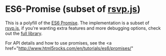 # ES6-Promise (subset of [rsvp.js](https://github.com/tildeio/rsvp.js))

This is a polyfill of the [ES6 Promise](http://people.mozilla.org/~jorendorff/es6-draft.html#sec-promise-constructor). The implementation is a subset of [rsvp.js](https://github.com/tildeio/rsvp.js), if you're wanting extra features and more debugging options, check out the [full library](https://github.com/tildeio/rsvp.js).

For API details and how to use promises, see the <a href="http://www.html5rocks.com/en/tutorials/es6/promises/"